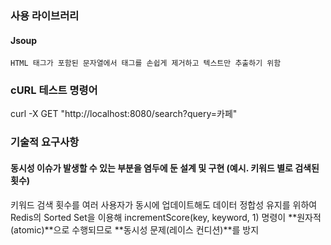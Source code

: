 ### 사용 라이브러리  
#### Jsoup
	HTML 태그가 포함된 문자열에서 태그를 손쉽게 제거하고 텍스트만 추출하기 위함


### cURL 테스트 명령어  
curl -X GET "http://localhost:8080/search?query=카페"


### 기술적 요구사항
#### 동시성 이슈가 발생할 수 있는 부분을 염두에 둔 설계 및 구현 (예시. 키워드 별로 검색된 횟수)
키워드 검색 횟수를 여러 사용자가 동시에 업데이트해도 데이터 정합성 유지를 위하여 Redis의 Sorted Set을 이용해 incrementScore(key, keyword, 1) 명령이 **원자적(atomic)**으로 수행되므로 **동시성 문제(레이스 컨디션)**를 방지
